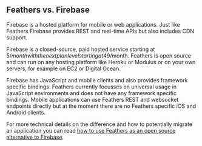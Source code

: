 ## Feathers vs. Firebase

Firebase is a hosted platform for mobile or web applications. Just like Feathers Firebase provides REST and real-time APIs but also includes CDN support.

Firebase is a closed-source, paid hosted service starting at 5$/month with the next plan level starting at 49$/month. Feathers is open source and can run on any hosting platform like Heroku or Modulus or on your own servers, for example on EC2 or Digital Ocean.

Firebase has JavaScript and mobile clients and also provides framework specific bindings. Feathers currently focusses on universal usage in JavaScript environments and does not have any framework specific bindings. Mobile applications can use Feathers REST and websocket endpoints directly but at the moment there are no Feathers specific iOS and Android clients.

For more technical details on the difference and how to potentially migrate an application you can read [how to use Feathers as an open source alternative to Firebase](https://medium.com/all-about-feathersjs/using-feathersjs-as-an-open-source-alternative-to-firebase-b5d93c200cee#.olu25brld).
